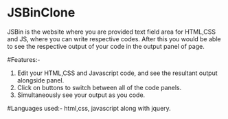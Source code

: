 # JSBinClone
JSBin is the website where you are provided text field area for HTML,CSS and JS, where you can write respective codes. After this you would be able to see the respective output of your code in the output panel of page.

#Features:-
1) Edit your HTML,CSS and Javascript code, and see the resultant output alongside panel.
2) Click on buttons to switch between all of the code panels.
3) Simultaneously see your output as you code.

#Languages used:- html,css, javascript along with jquery.
